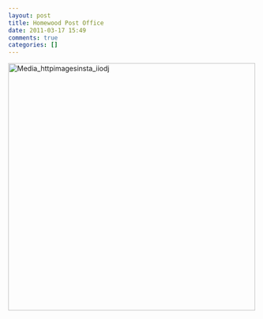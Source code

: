 ```yaml
---
layout: post
title: Homewood Post Office
date: 2011-03-17 15:49
comments: true
categories: []
---
```

<div class='posterous_autopost'><a href="http://instagr.am/p/CT5Ta/"><div class='p_embed p_image_embed'> <a href="http://posterous.com/getfile/files.posterous.com/computerninja/hGxaFJmfApnfjdJIblDurIIGnwpkdDFkkqfqeafyatreroBfrlBeJyvoujbA/media_httpimagesinsta_iiodJ.jpg.scaled1000.jpg"><img alt="Media_httpimagesinsta_iiodj" height="500" src="http://posterous.com/getfile/files.posterous.com/computerninja/hGxaFJmfApnfjdJIblDurIIGnwpkdDFkkqfqeafyatreroBfrlBeJyvoujbA/media_httpimagesinsta_iiodJ.jpg.scaled500.jpg" width="500" /></a> </div> </a></div>
